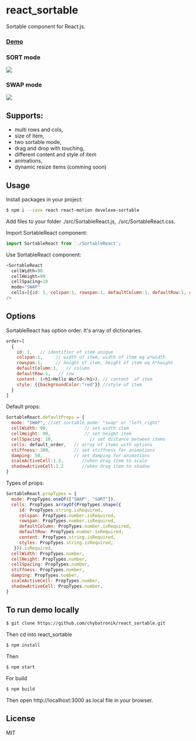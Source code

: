 # react_sortable

Sortable component for React.js.
### [Demo]

### SORT mode
![](https://chybatronik.github.io/react_sortable/img/ezgif.com-optimize.gif)

###  SWAP mode
![](https://chybatronik.github.io/react_sortable/img/screencast2.gif)


## Supports:

- multi rows and cols,
- size of item,
- two sortable mode,
- drag and drop with touching,
- different content and style of item
- animations,
- dynamic resize items (comming soon)

## Usage

Install packages in your project:

```sh
$ npm i --save react react-motion develexe-sortable
```

Add files to your folder ./src/SortableReact.js, ./src/SortableReact.css.

Import SortableReact component:

```javascript
import SortableReact from './SortableReact';
```

Use SortableReact component:

```javascript
<SortableReact
  cellWidth=90
  cellHeight=90
  cellSpacing=10
  mode="SWAP"
  cells=[{id: 1, colspan:1, rowspan:1, defaultColumn:1, defaultRow:1, content: (<h1>Hello</h1>), style:{backgroundColor:"green"}}]
/>
```

## Options
SortableReact has option order. It's array of dictionaries.

```javascript
order=[
  {
    id: 1,   // identifier of item unique
    colspan:1,     // width of item, width of item eq w*width
    rowspan:1,     // height of item, height of item eq h*height
    defaultColumn:1,   // column
    defaultRow:1,   // row
    content: (<h1>Hello World</h1>), // content  of item
    style: {{backgroundColor:"red"}} //style of item
  }
]
```

Default props:

```javascript
SortableReact.defaultProps = {
  mode: "SWAP", //set sortable mode: "swap" or "left_right"
  cellWidth: 90,              // set width item
  cellHeight: 90,             // set height item
  cellSpacing: 10,              // set distance between items
  cells: default_order,   // array of items with options
  stiffness: 300,         // set stiffness for animations
  damping: 50,            // set damping for animations
  scaleActiveCell:1.2,       //when drag item to scale
  shadowActiveCell:1.2       //when drag item to shadow
}
```

Types of props:

```javascript
SortableReact.propTypes = {
  mode: PropTypes.oneOf(["SWAP", "SORT"]),
  cells: PropTypes.arrayOf(PropTypes.shape({
     id: PropTypes.string.isRequired,
     colspan: PropTypes.number.isRequired,
     rowspan: PropTypes.number.isRequired,
     defaultColumn: PropTypes.number.isRequired,
     defaultRow: PropTypes.number.isRequired,
     content: PropTypes.string.isRequired,
     styles: PropTypes.string.isRequired,
   })).isRequired,
  cellWidth: PropTypes.number,
  cellHeight: PropTypes.number,
  cellSpacing: PropTypes.number,
  stiffness: PropTypes.number,
  damping: PropTypes.number,
  scaleActiveCell: PropTypes.number,
  shadowActiveCell: PropTypes.number,
}
```

## To run demo locally

```sh
$ git clone https://github.com/chybatronik/react_sortable.git
```
Then cd into react_sortable
```sh
$ npm install
```
Then
```sh
$ npm start
```

For build
```sh
$ npm build
```
Then open http://localhost:3000 as local file in your browser.

License
----

MIT

[//]: #

[Demo]: <https://chybatronik.github.io/react_sortable/build/>
